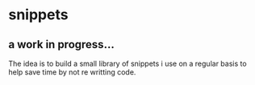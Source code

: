 # snippets
## a work in progress... 
The idea is to build a small library of snippets i use on a regular basis to help save time by not re writting code.
